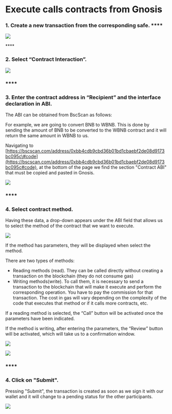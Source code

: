 # Execute calls contracts from Gnosis

### 1. Create a new transaction from the corresponding safe.  ****

![](https://lh5.googleusercontent.com/_MYV2FtTVJ_m0p5b3Of6UFcEkX3DP6jTG4MZ1FgfR2JWbAWZb8ooqh766vxDbnXxlU0bQQ8JjtLhMzTNeFFVV7xGKw8GML9oP9meWWGvPePf-vt3DFMIldWfQgLxN-QJSGtanKNl)

\*\*\*\*

### **2. Select “Contract Interaction”.**  

![](https://lh6.googleusercontent.com/r1ZemzLSi07ZfYTO4oqKobKFbKfvt1-ylkHM0JKuiy2jg8HvJcO17SdnvESfjw3gE1lTfeLeyC9sdlLIawVCNPlNGWVVjnUZiicucvhT3xiksAHggMKrTyJVpP2SVax_6IAG7H2Z)

### \*\*\*\*

### **3. Enter the contract address in “Recipient” and the interface declaration in ABI.**

The ABI can be obtained from BscScan as follows:

For example, we are going to convert BNB to WBNB. This is done by sending the amount of BNB to be converted to the WBNB contract and it will return the same amount in WBNB to us.

Navigating to [https://bscscan.com/address/0xbb4cdb9cbd36b01bd1cbaebf2de08d9173bc095c\#code](https://bscscan.com/address/0xbb4cdb9cbd36b01bd1cbaebf2de08d9173bc095c#code), at the bottom of the page we find the section "Contract ABI" that must be copied and pasted in Gnosis.



![](https://lh4.googleusercontent.com/yFFxY5qDccg_XYPMuGQ4u_ymRXG_fi4ENlgxmOV1DfbAFu1KQWoHtHdcNuTEbCqVo6B7MdqTIsNdrSghX1viDvNLXNAkMv-ZJ8sOc0Flt_qvY2mgaXP3xGdhbWLg4ZAe6vbsWvvC)

### \*\*\*\*

### **4.** Select contract method.

Having these data, a drop-down appears under the ABI field that allows us to select the method of the contract that we want to execute.



![](https://lh5.googleusercontent.com/waAY3tSJATsotRGKhNsZaQi0s0z7yTUHFwyLj6WR2mZgeuS-rCseZgwrWkkoZz-mq9q7RRrhCUTbt1RvcrIrQXzR9c5KyNXwdERPZSs1XrDZ8U5vpaOBMSzKAfS14QWv5kdsA4Lc)



If the method has parameters, they will be displayed when select the method.





There are two types of methods:

* Reading methods \(read\). They can be called directly without creating a transaction on the blockchain \(they do not consume gas\)
* Writing methods\(write\). To call them, it is necessary to send a transaction to the blockchain that will make it execute and perform the corresponding operation. You have to pay the commission for that transaction. The cost in gas will vary depending on the complexity of the code that executes that method or if it calls more contracts, etc.

If a reading method is selected, the “Call” button will be activated once the parameters have been indicated. 

If the method is writing, after entering the parameters, the “Review” button will be activated, which will take us to a confirmation window.



![](https://lh5.googleusercontent.com/GXNWPOXbp_tKT7Wqdg3SUuT268Bi9Yoxk0aGQxFuzTLn2emI1YfL3eqeWgBN-eIpDbYsd11WClujlV4tb3LzxASZwG8c0SO737GIKpw3Dm_k2cry6Gzrie40sPGLhDX6odMQ1jkV)



![](https://lh4.googleusercontent.com/ihG5L5K1b9YEpyuf-edogkwMc7-1n3LeObkMr_0-eXmnGLTeSugBKlCqNA8pogERJ2OmTezhJ9TZgkXEXZcNbHPSXZrs5Edm47MbfTrPaiGzCFahwn1WWtuJ1-4yz2Keho6n5u_a)

### \*\*\*\*

### **4. Click on "Submit".**

Pressing "Submit", the transaction is created as soon as we sign it with our wallet and it will change to a pending status for the other participants.



![](https://lh5.googleusercontent.com/jp1Mn_pId13KjaUuExiRC0TxUefMnH55KZDO1nfy349YCgV6hc-Fq7d6fb8Ebg-JdPoai4_n7Lef3FGIWGdFcIkkDQMS4Vntx6V9Px5rqxR84FoKt8uzGx_5GqUixUDbhUimPpEx)





